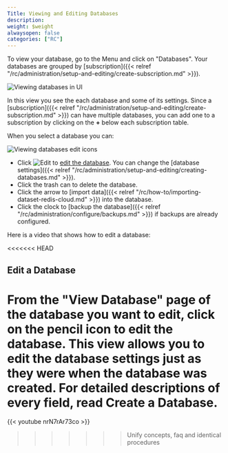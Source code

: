 ```yaml
---
Title: Viewing and Editing Databases
description:
weight: $weight
alwaysopen: false
categories: ["RC"]
---
```

To view your database, go to the Menu and click on "Databases".
Your databases are grouped by [subscription]({{< relref "/rc/administration/setup-and-editing/create-subscription.md" >}}).

![Viewing databases in UI](/images/rcpro/databases_main.png)

In this view you see the each database and some of its settings.
Since a [subscription]({{< relref "/rc/administration/setup-and-editing/create-subscription.md" >}}) can have multiple databases,
you can add one to a subscription by clicking on the **+** below each subscription table.

When you select a database you can:

![Viewing databases edit icons](/images/rcpro/view_database2.png?width=600&height=338)

- Click ![Edit](/images/rcpro/icon_edit.png#no-click "Edit") to [edit the database](#edit-a-database).
    You can change the [database settings]({{< relref "/rc/administration/setup-and-editing/creating-databases.md" >}}).
- Click the trash can to delete the database.
- Click the arrow to [import data]({{< relref "/rc/how-to/importing-dataset-redis-cloud.md" >}}) into the database.
- Click the clock to [backup the database]({{< relref "/rc/administration/configure/backups.md" >}}) if backups are already configured.

Here is a video that shows how to edit a database:

<<<<<<< HEAD
## Edit a Database

From the "View Database" page of the database you want to edit, click on
the pencil icon to edit the database. This view allows you to edit the
database settings just as they were when the database was created. For
detailed descriptions of every field, read Create a Database.
=======
{{< youtube nrN7rAr73co >}}
>>>>>>> Unify concepts, faq and identical procedures

